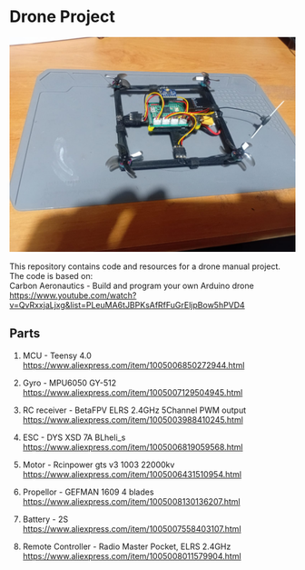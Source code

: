 # Drone Project
![Drone Image](drone.jpeg)

This repository contains code and resources for a drone manual project.  
The code is based on:  
Carbon Aeronautics - Build and program your own Arduino drone  
https://www.youtube.com/watch?v=QvRxxjaLjxg&list=PLeuMA6tJBPKsAfRfFuGrEljpBow5hPVD4

## Parts
1. MCU - Teensy 4.0  
https://www.aliexpress.com/item/1005006850272944.html

2. Gyro - MPU6050 GY-512  
https://www.aliexpress.com/item/1005007129504945.html

3. RC receiver - BetaFPV ELRS 2.4GHz 5Channel PWM output  
https://www.aliexpress.com/item/1005003988410245.html

4. ESC - DYS XSD 7A BLheli_s  
https://www.aliexpress.com/item/1005006819059568.html

5. Motor - Rcinpower gts v3 1003 22000kv  
https://www.aliexpress.com/item/1005006431510954.html

6. Propellor - GEFMAN 1609 4 blades  
https://www.aliexpress.com/item/1005008130136207.html

7. Battery - 2S  
https://www.aliexpress.com/item/1005007558403107.html

8. Remote Controller - Radio Master Pocket, ELRS 2.4GHz  
https://www.aliexpress.com/item/1005008011579904.html
